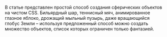 В статье представлен простой способ создания сферических объектов на чистом CSS. 
Бильярдный шар, теннисный мяч, анимированное глазное яблоко, дрожащий мыльный 
пузырь, даже вращающийся глобус Земли – используя предложенный способ можно 
создать множество объектов, список которых ограничен только фантазией.
